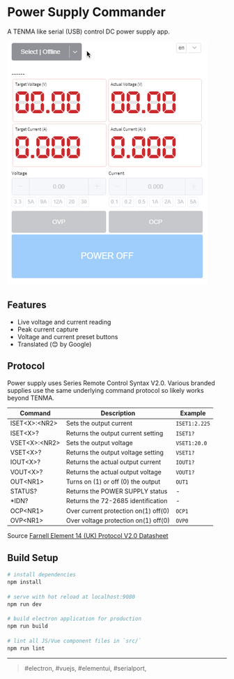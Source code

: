 # Power Supply Commander

A TENMA like serial (USB) control DC power supply app.

![animated showcase](example.gif)

## Features

- Live voltage and current reading
- Peak current capture
- Voltage and current preset buttons
- Translated (:blush: by Google)

## Protocol

Power supply uses Series Remote Control Syntax V2.0. Various branded supplies
use the same underlying command protocol so likely works beyond TENMA.

| Command         | Description                          | Example       |
| --------------- | ------------------------------------ | ------------- |
| ISET\<X>:\<NR2> | Sets the output current              | `ISET1:2.225` |
| ISET\<X>?       | Returns the output current setting   | `ISET1?`      |
| VSET\<X>:\<NR2> | Sets the output voltage              | `VSET1:20.0`  |
| VSET\<X>?       | Returns the output voltage setting   | `VSET1?`      |
| IOUT\<X>?       | Returns the actual output current    | `IOUT1?`      |
| VOUT\<X>?       | Returns the actual output voltage    | `VOUT1?`      |
| OUT\<NR1>       | Turns on (1) or off (0) the output   | `OUT1`        |
| STATUS?         | Returns the POWER SUPPLY status      | -             |
| \*IDN?          | Returns the 72-2685 identification   | -             |
| OCP\<NR1>       | Over current protection on(1) off(0) | `OCP1`        |
| OVP\<NR1>       | Over voltage protection on(1) off(0) | `OVP0`        |

Source [Farnell Element 14 (UK) Protocol V2.0 Datasheet](https://www.element14.com/community/docs/DOC-75108/l/protocol-information-for-tenma-72-2550-and-tenma-72-2535-qa-window-driver)

## Build Setup

```bash
# install dependencies
npm install

# serve with hot reload at localhost:9080
npm run dev

# build electron application for production
npm run build

# lint all JS/Vue component files in `src/`
npm run lint

```

---

> #electron, #vuejs, #elementui, #serialport,
